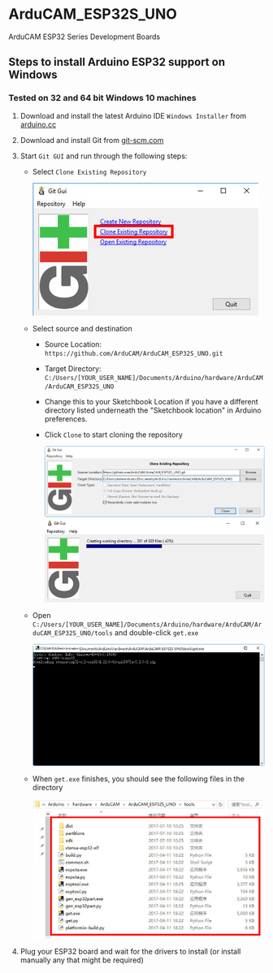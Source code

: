 # ArduCAM_ESP32S_UNO
ArduCAM ESP32 Series Development Boards
## Steps to install Arduino ESP32 support on Windows
### Tested on 32 and 64 bit Windows 10 machines

1. Download and install the latest Arduino IDE ```Windows Installer``` from [arduino.cc](https://www.arduino.cc/en/Main/Software)
2. Download and install Git from [git-scm.com](https://git-scm.com/download/win)
3. Start ```Git GUI``` and run through the following steps:
    - Select ```Clone Existing Repository```
    
        ![Step 1](https://github.com/zk109/test/blob/master/win-gui-1.png)
        
    - Select source and destination
        - Source Location: ```https://github.com/ArduCAM/ArduCAM_ESP32S_UNO.git```
        - Target Directory: ```C:/Users/[YOUR_USER_NAME]/Documents/Arduino/hardware/ArduCAM/ArduCAM_ESP32S_UNO```
        - Change this to your Sketchbook Location if you have a different directory listed underneath the "Sketchbook location" in Arduino preferences.
        - Click ```Clone``` to start cloning the repository
        
            ![Step 2](https://github.com/zk109/test/blob/master/win-gui-2.png)
            ![Step 3](https://github.com/zk109/test/blob/master/win-gui-3.png)
        
    - Open ```C:/Users/[YOUR_USER_NAME]/Documents/Arduino/hardware/ArduCAM/ArduCAM_ESP32S_UNO/tools``` and double-click ```get.exe```
    
        ![Step 4](https://github.com/zk109/test/blob/master/win-gui-4.png)
        
    - When ```get.exe``` finishes, you should see the following files in the directory
    
        ![Step 5](https://github.com/zk109/test/blob/master/win-gui-5.png)
        
4. Plug your ESP32 board and wait for the drivers to install (or install manually any that might be required)
